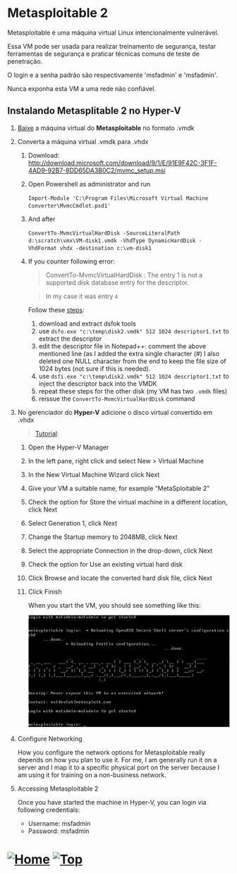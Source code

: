 # Metasploitable 2

Metasploitable é uma máquina virtual Linux intencionalmente vulnerável.

Essa VM pode ser usada para realizar treinamento de segurança, testar ferramentas de segurança e praticar técnicas comuns de teste de penetração.

O login e a senha padrão são respectivamente 'msfadmin' e 'msfadmin'.

Nunca exponha esta VM a uma rede não confiável.

<!-- ## Requisitos


> Sistema Operacional: Ubuntu Linux

|      Máquina Virtual | Mínimo  | Recomendado |
| -------------------: | :-----: | :---------: |
|       Processadores: |    2    |      4      |
|          Arquitetura | 64 bits |   64 bits   |
|         Memória RAM: |  1 GB   |    4 GB     |
|       Armazenamento: |  5 GB   |    16 GB    |
|    Memória de vídeo: |  64 MB  |    64 MB    | -->

## Instalando Metasplitable 2 no Hyper-V

1. [Baixe][4] a máquina virtual do **Metasploitable** no formato .vmdk
1. Converta a máquina virtual .vmdk para .vhdx


    1.  Download: http://download.microsoft.com/download/9/1/E/91E9F42C-3F1F-4AD9-92B7-8DD65DA3B0C2/mvmc_setup.msi
    1.  Open Powershell as administrator and run

        `Import-Module 'C:\Program Files\Microsoft Virtual Machine Converter\MvmcCmdlet.psd1'`
    1.  And after

        `ConvertTo-MvmcVirtualHardDisk -SourceLiteralPath d:\scratch\vmx\VM-disk1.vmdk -VhdType DynamicHardDisk -VhdFormat vhdx -destination c:\vm-disk1`

    1. If you counter following error:

        > ConvertTo-MvmcVirtualHardDisk : The entry 1 is not a supported disk database entry for the descriptor.

        >In my case it was entry `4`

          Follow these [steps][2]:

        1.  download and extract dsfok tools
        1.  use `dsfo.exe "c:\temp\disk2.vmdk" 512 1024 descriptor1.txt` to extract the descriptor
        1.  edit the descriptor file in Notepad++: comment the above mentioned line (as I added the extra single character (#) I also deleted one NULL character from the end to keep the file size of 1024 bytes (not sure if this is needed).
        1.  use `dsfi.exe "c:\temp\disk2.vmdk" 512 1024 descriptor1.txt` to inject the descriptor back into the VMDK
        1.  repeat these steps for the other disk (my VM has two `.vmdk` files)
        1.  reissue the `ConvertTo-MvmcVirtualHardDisk` command

1.  No gerenciador do **Hyper-V** adicione o disco virtual convertido em .vhdx

    > [Tutorial][5]:

    1.  Open the Hyper-V Manager
    1.  In the left pane, right click and select New > Virtual Machine
    1.  In the New Virtual Machine Wizard click Next
    1.  Give your VM a suitable name, for example “MetaSploitable 2”
    1.  Check the option for Store the virtual machine in a different location, click Next
    1.  Select Generation 1, click Next
    1.  Change the Startup memory to 2048MB, click Next
    1.  Select the appropriate Connection in the drop-down, click Next
    1.  Check the option for Use an existing virtual hard disk
    1.  Click Browse and locate the converted hard disk file, click Next
    1.  Click Finish

        When you start the VM, you should see something like this:

        ![](./../../../img/metasploitable/Metasplotable-linux.jpg)

2.  Configure Networking

    How you configure the network options for Metasploitable really depends on how you plan to use it. For me, I am generally run it on a server and I map it to a specific physical port on the server because I am using it for training on a non-business network.

3.  Accessing Metasploitable 2

    Once you have started the machine in Hyper-V, you can login via following credentials:

    - Username: msfadmin
    - Password: msfadmin

[1]: https://blogs.msdn.microsoft.com/timomta/2015/06/11/how-to-convert-a-vmware-vmdk-to-hyper-v-vhd/
[2]: http://stackoverflow.com/questions/37481737/error-when-converting-vmware-virtual-disk-to-hyperv
[3]: https://www.youtube.com/watch?v=5jKW5-aDvqg
[4]: https://sourceforge.net/projects/metasploitable/files/Metasploitable2/
[5]: https://bobmckay.com/i-t-support-networking/ethical-hacking/deploying-metasploitable-2-on-a-microsoft-server-with-hyper-v/
[6]: https://www.techtutsonline.com/setup-kali-linux-metasploitable-hyper-v-windows-10/


# [![Home][homeimage]][homelink] [![Top][topimage]](#)

[topimage]: https://img.shields.io/badge/-Voltar_ao_topo-grey
[homeimage]: https://img.shields.io/badge/-Home-blue
[homelink]: ././../../../README.md
